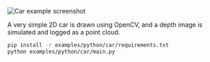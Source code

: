 <!--[metadata]
title = "Car"
thumbnail = "https://static.rerun.io/car/014857675dfed92c3f6a9492e3291c48a982ac83/480w.png"
thumbnail_dimensions = [480, 235]
-->


<picture>
  <source media="(max-width: 480px)" srcset="https://static.rerun.io/car/014857675dfed92c3f6a9492e3291c48a982ac83/480w.png">
  <source media="(max-width: 768px)" srcset="https://static.rerun.io/car/014857675dfed92c3f6a9492e3291c48a982ac83/768w.png">
  <source media="(max-width: 1024px)" srcset="https://static.rerun.io/car/014857675dfed92c3f6a9492e3291c48a982ac83/1024w.png">
  <source media="(max-width: 1200px)" srcset="https://static.rerun.io/car/014857675dfed92c3f6a9492e3291c48a982ac83/1200w.png">
  <img src="https://static.rerun.io/car/014857675dfed92c3f6a9492e3291c48a982ac83/full.png" alt="Car example screenshot">
</picture>


A very simple 2D car is drawn using OpenCV, and a depth image is simulated and logged as a point cloud.

```bash
pip install -r examples/python/car/requirements.txt
python examples/python/car/main.py
```
